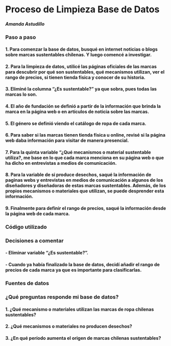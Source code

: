 # Proceso de Limpieza Base de Datos 
#### _Amanda Astudillo_

### **Paso a paso**
#### 1. Para comenzar la base de datos, busqué en internet noticias o blogs sobre marcas sustentables chilenas. Y luego comencé a investigar. 
#### 2. Para la limpieza de datos, utilicé las páginas oficiales de las marcas para descubrir por qué son sustentables, qué mecanismos utilizan, ver el rango de precios, si tienen tienda física y conocer de su historia. 
#### 3. Eliminé la columna “¿Es sustentable?” ya que sobra, pues todas las marcas lo son. 
#### 4. El año de fundación se definió a partir de la información que brinda la marca en la página web o en artículos de noticia sobre las marcas. 
#### 5. El género se definió viendo el catálogo de ropa de cada marca.
#### 6. Para saber si las marcas tienen tienda física u online, revisé si la página web daba información para visitar de manera presencial. 
#### 7. Para la quinta variable “¿Qué mecanismos o material sustentable utiliza?, me base en lo que cada marca menciona en su página web o que ha dicho en entrevistas a medios de comunicación. 
#### 8. Para la variable de si produce desechos, saqué la información de paginas webs y entrevistas en medios de comunicación a algunos de los diseñadores y diseñadoras de estas marcas sustentables. Además, de los propios mecanismos o materiales que utilizan, se puede desprender esta información. 
#### 9. Finalmente para definir el rango de precios, saqué la información desde la página web de cada marca. 


### **Código utilizado** 


### **Decisiones a comentar**
#### - Eliminar variable “¿Es sustentable?”. 
#### - Cuando ya había finalizado la base de datos, decidí añadir el rango de precios de cada marca ya que es importante para clasificarlas. 


### **Fuentes de datos**


### **¿Qué preguntas responde mi base de datos?**

#### 1. ¿Qué mecanismo o materiales utilizan las marcas de ropa chilenas sustentables?
#### 2. ¿Qué mecanismos o materiales no producen desechos?
#### 3. ¿En qué período aumenta el origen de marcas chilenas sustentables?
